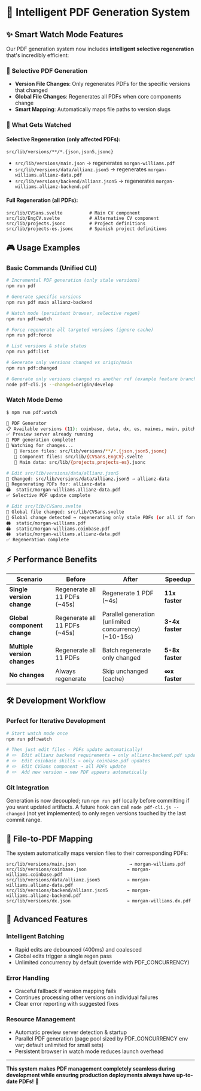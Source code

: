 # 🚀 Intelligent PDF Generation System

## ✨ **Smart Watch Mode Features**

Our PDF generation system now includes **intelligent selective regeneration** that's incredibly efficient:

### 🎯 **Selective PDF Generation**
- **Version File Changes**: Only regenerates PDFs for the specific versions that changed
- **Global File Changes**: Regenerates all PDFs when core components change
- **Smart Mapping**: Automatically maps file paths to version slugs

### 👀 **What Gets Watched**

#### **Selective Regeneration** (only affected PDFs):
```
src/lib/versions/**/*.{json,json5,jsonc}
```
- `src/lib/versions/main.json` → regenerates `morgan-williams.pdf`
- `src/lib/versions/data/allianz.json5` → regenerates `morgan-williams.allianz-data.pdf`
- `src/lib/versions/backend/allianz.json5` → regenerates `morgan-williams.allianz-backend.pdf`

#### **Full Regeneration** (all PDFs):
```
src/lib/CVSans.svelte          # Main CV component
src/lib/EngCV.svelte           # Alternative CV component  
src/lib/projects.jsonc         # Project definitions
src/lib/projects-es.jsonc      # Spanish project definitions
```

## 🎮 **Usage Examples**

### **Basic Commands (Unified CLI)**
```bash
# Incremental PDF generation (only stale versions)
npm run pdf

# Generate specific versions
npm run pdf main allianz-backend

# Watch mode (persistent browser, selective regen)
npm run pdf:watch

# Force regenerate all targeted versions (ignore cache)
npm run pdf:force

# List versions & stale status
npm run pdf:list

# Generate only versions changed vs origin/main
npm run pdf:changed

# Generate only versions changed vs another ref (example feature branch base)
node pdf-cli.js --changed=origin/develop
```

### **Watch Mode Demo**
```bash
$ npm run pdf:watch

📄 PDF Generator
📋 Available versions (11): coinbase, data, dx, es, maines, main, pitch, allianzes, allianz-backend, allianz-data, fullstack
✅ Preview server already running
🎉 PDF generation complete!
👀 Watching for changes...
   📁 Version files: src/lib/versions/**/*.{json,json5,jsonc}
   🎨 Component files: src/lib/{CVSans,EngCV}.svelte
   📄 Main data: src/lib/{projects,projects-es}.jsonc

# Edit src/lib/versions/data/allianz.json5
🔄 Changed: src/lib/versions/data/allianz.json5 → allianz-data
🎯 Regenerating PDFs for: allianz-data
🖨️  static/morgan-williams.allianz-data.pdf
✅ Selective PDF update complete

# Edit src/lib/CVSans.svelte  
🔄 Global file changed: src/lib/CVSans.svelte
🔄 Global change detected → regenerating only stale PDFs (or all if forced)
🖨️  static/morgan-williams.pdf
🖨️  static/morgan-williams.coinbase.pdf
🖨️  static/morgan-williams.allianz-data.pdf
✅ Regeneration complete
```

## ⚡ **Performance Benefits**

| Scenario | Before | After | Speedup |
|----------|--------|-------|---------|
| **Single version change** | Regenerate all 11 PDFs (~45s) | Regenerate 1 PDF (~4s) | **11x faster** |
| **Global component change** | Regenerate all 11 PDFs (~45s) | Parallel generation (unlimited concurrency) (~10-15s) | **3-4x faster** |
| **Multiple version changes** | Regenerate all 11 PDFs | Batch regenerate only changed | **5-8x faster** |
| **No changes** | Always regenerate | Skip unchanged (cache) | **∞x faster** |

## 🛠️ **Development Workflow**

### **Perfect for Iterative Development**
```bash
# Start watch mode once
npm run pdf:watch

# Then just edit files - PDFs update automatically!
# ✏️  Edit allianz backend requirements → only allianz-backend.pdf updates
# ✏️  Edit coinbase skills → only coinbase.pdf updates  
# ✏️  Edit CVSans component → all PDFs update
# ✏️  Add new version → new PDF appears automatically
```

### **Git Integration**
Generation is now decoupled; run `npm run pdf` locally before committing if you want updated artifacts. A future hook can call `node pdf-cli.js --changed` (not yet implemented) to only regen versions touched by the last commit range.

## 🎯 **File-to-PDF Mapping**

The system automatically maps version files to their corresponding PDFs:

```
src/lib/versions/main.json                    → morgan-williams.pdf
src/lib/versions/coinbase.json               → morgan-williams.coinbase.pdf
src/lib/versions/data/allianz.json5          → morgan-williams.allianz-data.pdf
src/lib/versions/backend/allianz.json5       → morgan-williams.allianz-backend.pdf
src/lib/versions/dx.json                     → morgan-williams.dx.pdf
```

## 🚀 **Advanced Features**

### **Intelligent Batching**
- Rapid edits are debounced (400ms) and coalesced
- Global edits trigger a single regen pass
- Unlimited concurrency by default (override with PDF_CONCURRENCY)

### **Error Handling**
- Graceful fallback if version mapping fails
- Continues processing other versions on individual failures
- Clear error reporting with suggested fixes

### **Resource Management**
- Automatic preview server detection & startup
- Parallel PDF generation (page pool sized by PDF_CONCURRENCY env var; default unlimited for small sets)
- Persistent browser in watch mode reduces launch overhead

---

**This system makes PDF management completely seamless during development while ensuring production deployments always have up-to-date PDFs!** 🎉

